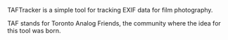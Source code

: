 TAFTracker is a simple tool for tracking EXIF data for film photography.

TAF stands for Toronto Analog Friends, the community where the idea for this tool was born.
